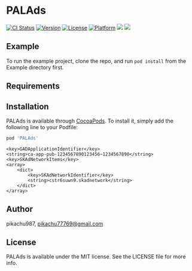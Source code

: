 # PALAds

[![CI Status](https://img.shields.io/travis/pikachu987/PALAds.svg?style=flat)](https://travis-ci.org/pikachu987/PALAds)
[![Version](https://img.shields.io/cocoapods/v/PALAds.svg?style=flat)](https://cocoapods.org/pods/PALAds)
[![License](https://img.shields.io/cocoapods/l/PALAds.svg?style=flat)](https://cocoapods.org/pods/PALAds)
[![Platform](https://img.shields.io/cocoapods/p/PALAds.svg?style=flat)](https://cocoapods.org/pods/PALAds)
![](https://img.shields.io/badge/Supported-iOS9%20%7C%20OSX%2010.9-4BC51D.svg?style=flat-square)
![](https://img.shields.io/badge/Swift-5.0-orange.svg?style=flat)

## Example

To run the example project, clone the repo, and run `pod install` from the Example directory first.

## Requirements

## Installation

PALAds is available through [CocoaPods](https://cocoapods.org). To install
it, simply add the following line to your Podfile:

```ruby
pod 'PALAds'
```

```
<key>GADApplicationIdentifier</key>
<string>ca-app-pub-1234567890123456~1234567890</string>
<key>SKAdNetworkItems</key>
<array>
    <dict>
        <key>SKAdNetworkIdentifier</key>
        <string>cstr6suwn9.skadnetwork</string>
    </dict>
</array>
```

## Author

pikachu987, pikachu77769@gmail.com

## License

PALAds is available under the MIT license. See the LICENSE file for more info.
